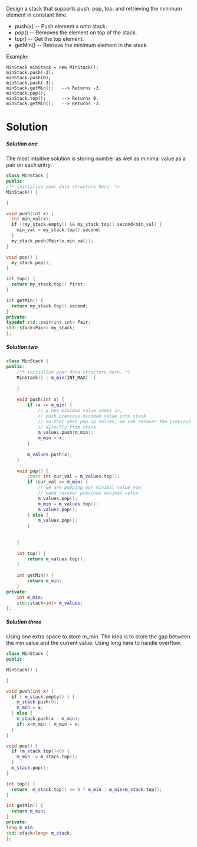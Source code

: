 Design a stack that supports push, pop, top, and retrieving the minimum element in constant time.

* push(x) -- Push element x onto stack.
* pop() -- Removes the element on top of the stack.
* top() -- Get the top element.
* getMin() -- Retrieve the minimum element in the stack.

Example:

```
MinStack minStack = new MinStack();
minStack.push(-2);
minStack.push(0);
minStack.push(-3);
minStack.getMin();   --> Returns -3.
minStack.pop();
minStack.top();      --> Returns 0.
minStack.getMin();   --> Returns -2.
```

# Solution

##### Solution one



The most intuitive solution is storing number as well as minimal value as a pair on each entry.

  ```cpp
class MinStack {
public:
  /** initialize your data structure here. */
  MinStack() {

  }

  void push(int x) {
    int min_val(x);
    if (!my_stack.empty() && my_stack.top().second<min_val) {
      min_val = my_stack.top().second;
    }
    my_stack.push(Pair(x,min_val));
  }

  void pop() {
    my_stack.pop();
  }

  int top() {
    return my_stack.top().first;
  }

  int getMin() {
    return my_stack.top().second;
  }
private:
  typedef std::pair<int,int> Pair;
  std::stack<Pair> my_stack;
};
```

##### Solution two

```cpp
class MinStack {
public:
    /** initialize your data structure here. */
    MinStack() : m_min(INT_MAX)  {
        
    }
    
    void push(int x) {
        if (x <= m_min) {
            // a new minimum value comes in,
            // push previous minimum value into stack
            // so that when pop up values, we can recover the previous minimum value
            // directly from stack
            m_values.push(m_min);
            m_min = x;
        }
        
        m_values.push(x);
    }
    
    void pop() {
        const int cur_val = m_values.top();
        if (cur_val == m_min) {
            // we are popping our minimal value now,
            // need recover previous minimal value 
            m_values.pop();
            m_min = m_values.top();
            m_values.pop();
        } else {
            m_values.pop();
        }
        
     
    }
    
    int top() {
        return m_values.top();
    }
    
    int getMin() {
        return m_min;
    }
private:
    int m_min;
    std::stack<int> m_values;
};
```


##### Solution three
Using one extra space to store m_min. The idea is to store the gap between the min value and the current value.
Using long here to handle overflow.
  
```cpp
class MinStack {
public:

MinStack() {

}

void push(int x) {
  if ( m_stack.empty() ) {
    m_stack.push(0);
    m_min = x;
  } else {
    m_stack.push(x - m_min);
    if( x<m_min ) m_min = x;
  }
}

void pop() {
  if (m_stack.top()<0) {
    m_min -= m_stack.top();
  }
  m_stack.pop();
}

int top() {
  return  m_stack.top() <= 0 ? m_min : m_min+m_stack.top();
}

int getMin() {
  return m_min;
}
private:
long m_min;
std::stack<long> m_stack;
};
```
